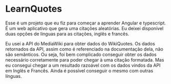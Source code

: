 # LearnQuotes

Esse é um projeto que eu fiz para começar a aprender Angular e typescript.
É um web aplicativo que gera uma citações aleatórias. Eu deixei disponível
duas opções de linguas para as citações, inglês e francês.

Eu usei a API do MediaWiki para obter dados do WikiQuotes.
Os dados retornados da API, assim como é referenciado na documentação dela, não
são semânticos. Ou seja, foi bem complicado conseguir obter os dados necessário corretamente
para poder chegar à uma citação formatada. Mas eu consegui chegar a um resultado razoável
com os dados vindos da API em Inglês e Francês. Ainda é possível conseguir o mesmo com outras
línguas.

